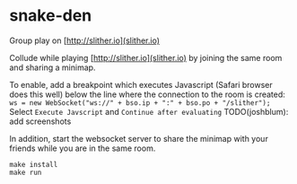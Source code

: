 # snake-den
Group play on [http://slither.io](slither.io)


Collude while playing [http://slither.io](slither.io) by joining the same room
and sharing a minimap.

To enable, add a breakpoint which executes Javascript
(Safari browser does this well) below the line where the connection to the room
is created: `ws = new WebSocket("ws://" + bso.ip + ":" + bso.po + "/slither");`
Select `Execute Javscript` and `Continue after evaluating`
TODO(joshblum): add screenshots

In addition, start the websocket server to share the minimap with your friends
while you are in the same room.

```
make install
make run
```
